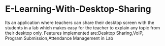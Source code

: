 # E-Learning-With-Desktop-Sharing

Its an application where teachers can share their desktop screen with the students in a lab which makes easy for the teacher to explain any topic from their desktop only.
Features implemented are:Desktop Sharing,VoIP, Program Submission,Attendance Management in Lab
